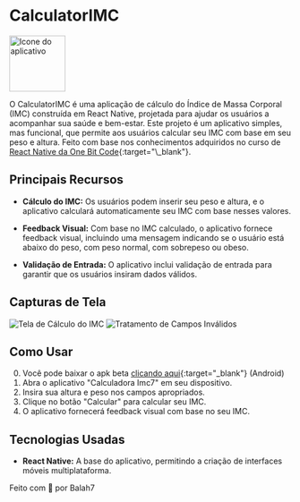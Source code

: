 # CalculatorIMC

<img src="https://i.imgur.com/r6M3Sxd.png" width="100" height="100" alt="Icone do aplicativo">

O CalculatorIMC é uma aplicação de cálculo do Índice de Massa Corporal (IMC) construída em React Native, projetada para ajudar os usuários a acompanhar sua saúde e bem-estar. Este projeto é um aplicativo simples, mas funcional, que permite aos usuários calcular seu IMC com base em seu peso e altura.
Feito com base nos conhecimentos adquiridos no curso de [React Native da One Bit Code](https://www.youtube.com/watch?v=Y8tP1jbRYHY&list=PLdDT8if5attEd4sRnZBIkNihR-_tE612_){:target="\_blank"}.

## Principais Recursos

-   **Cálculo do IMC:** Os usuários podem inserir seu peso e altura, e o aplicativo calculará automaticamente seu IMC com base nesses valores.

-   **Feedback Visual:** Com base no IMC calculado, o aplicativo fornece feedback visual, incluindo uma mensagem indicando se o usuário está abaixo do peso, com peso normal, com sobrepeso ou obeso.

-   **Validação de Entrada:** O aplicativo inclui validação de entrada para garantir que os usuários insiram dados válidos.

## Capturas de Tela

![Tela de Cálculo do IMC](https://media.discordapp.net/attachments/1026934425272991854/1163133127112261813/IMG-20231015-WA0000.jpg?ex=653e7723&is=652c0223&hm=5afe28fac2458732287ff3af6ffb40bdb0392632e8d97d756c848db58484a8cc&=&width=325&height=668)
![Tratamento de Campos Inválidos](https://media.discordapp.net/attachments/1026934425272991854/1163133127644946563/Screenshot_20231015_000928_Expo_Go.jpg?ex=653e7723&is=652c0223&hm=e3f8a14aa7365a264d0c4d750e51f4e778a49075afd36cbbbf8cbb1105f885ba&=&width=301&height=668)

## Como Usar

0. Você pode baixar o apk beta [clicando aqui](https://www.mediafire.com/file/0qnqtc9xnbb6poq/calculadoraImc.apk/file){:target="\_blank"} (Android)
1. Abra o aplicativo "Calculadora Imc7" em seu dispositivo.
2. Insira sua altura e peso nos campos apropriados.
3. Clique no botão "Calcular" para calcular seu IMC.
4. O aplicativo fornecerá feedback visual com base no seu IMC.

## Tecnologias Usadas

-   **React Native:** A base do aplicativo, permitindo a criação de interfaces móveis multiplataforma.

Feito com 🍬 por Balah7
